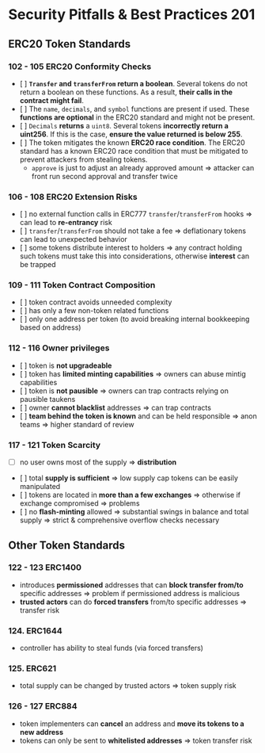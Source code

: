 # Security Pitfalls & Best Practices 201

## ERC20 Token Standards

### 102 - 105 **ERC20** Conformity Checks

- [ ] **`Transfer` and `transferFrom` return a boolean**. Several tokens do not return a boolean on these functions. As a result, **their calls in the contract might fail**.
- [ ] The `name`, `decimals`, and `symbol` functions are present if used. These **functions are optional** in the ERC20 standard and might not be present.
- [ ] `Decimals` **returns** a `uint8`. Several tokens **incorrectly return a uint256**. If this is the case, **ensure the value returned is below 255**.
- [ ] The token mitigates the known **ERC20 race condition**. The ERC20 standard has a known ERC20 race condition that must be mitigated to prevent attackers from stealing tokens.
  - `approve` is just to adjust an already approved amount => attacker can front run second approval and transfer twice

### 106 - 108 **ERC20** Extension Risks

- [ ] no external function calls in ERC777 `transfer`/`transferFrom` hooks => can lead to **re-entrancy** risk
- [ ] `transfer`/`transferFrom` should not take a fee => deflationary tokens can lead to unexpected behavior
- [ ] some tokens distribute interest to holders => any contract holding such tokens must take this into considerations, otherwise **interest** can be trapped

### 109 - 111 Token Contract Composition

- [ ] token contract avoids unneeded complexity
- [ ] has only a few non-token related functions
- [ ] only one address per token (to avoid breaking internal bookkeeping based on address)

### 112 - 116 Owner privileges

- [ ] token is **not upgradeable**
- [ ] token has **limited minting capabilities** => owners can abuse mintig capabilities
- [ ] token is **not pausible** => owners can trap contracts relying on pausible taukens
- [ ] owner **cannot blacklist** addresses => can trap contracts
- [ ] **team behind the token is known** and can be held responsible => anon teams => higher standard of review

### 117 - 121 Token Scarcity

- [ ] no user owns most of the supply => **distribution**
- [ ] total **supply is sufficient** => low supply cap tokens can be easily manipulated
- [ ] tokens are located in **more than a few exchanges** => otherwise if exchange compromised => problems
- [ ] no **flash-minting** allowed => substantial swings in balance and total supply => strict & comprehensive overflow checks necessary

## Other Token Standards

### 122 - 123 ERC1400

- introduces **permissioned** addresses that can **block transfer from/to** specific addresses => problem if permissioned address is malicious
- **trusted actors** can do **forced transfers** from/to specific addresses => transfer risk

### 124. ERC1644

- controller has ability to steal funds (via forced transfers)

### 125. ERC621

- total supply can be changed by trusted actors => token supply risk

### 126 - 127 ERC884

- token implementers can **cancel** an address and **move its tokens to a new address**
- tokens can only be sent to **whitelisted addresses** => token transfer risk
